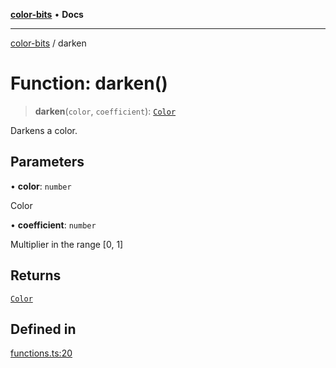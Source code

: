 [**color-bits**](../README.md) • **Docs**

***

[color-bits](../README.md) / darken

# Function: darken()

> **darken**(`color`, `coefficient`): [`Color`](../type-aliases/Color.md)

Darkens a color.

## Parameters

• **color**: `number`

Color

• **coefficient**: `number`

Multiplier in the range [0, 1]

## Returns

[`Color`](../type-aliases/Color.md)

## Defined in

[functions.ts:20](https://github.com/romgrk/color-bits/blob/46654221c2bd18a43f39bdeed108b1969f1dad41/src/functions.ts#L20)
